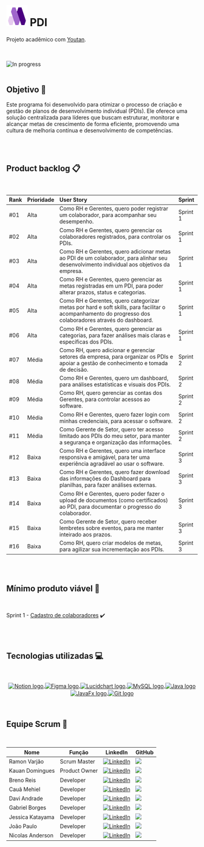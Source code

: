 # <img height="55" width="55" alt="PDI logo" src="src/main/resources/com/dottec/pdi/project/pdi/static/img/logo.png"> PDI
Projeto acadêmico com <a href="https://youtan.com.br" target="_blank"> Youtan</a>.




<br>
<br>

<img alt="In progress" src="https://img.shields.io/badge/IN_PROGRESS-yellow">

<br>
<br>

## Objetivo 🎯
Este programa foi desenvolvido para otimizar o processo de criação e gestão de planos de desenvolvimento individual (PDIs). Ele oferece uma solução centralizada para líderes que buscam estruturar, monitorar e alcançar metas de crescimento de forma eficiente, promovendo uma cultura de melhoria contínua e desenvolvimento de competências.

<br>
<br>

## Product backlog 📋

<br>

| Rank | Prioridade | User Story | Sprint |
| :--- | :--- | :--- | :--- |
| #01 | Alta | Como RH e Gerentes, quero poder registrar um colaborador, para acompanhar seu desempenho. | Sprint 1 |
| #02 | Alta | Como RH e Gerentes, quero gerenciar os colaboradores registrados, para controlar os PDIs. | Sprint 1 |
| #03 | Alta | Como RH e Gerentes, quero adicionar metas ao PDI de um colaborador, para alinhar seu desenvolvimento individual aos objetivos da empresa. | Sprint 1 |
| #04 | Alta | Como RH e Gerentes, quero gerenciar as metas registradas em um PDI, para poder alterar prazos, status e categorias. | Sprint 1 |
| #05 | Alta | Como RH e Gerentes, quero categorizar metas por hard e soft skills, para facilitar o acompanhamento do progresso dos colaboradores através do dashboard. | Sprint 1 |
| #06 | Alta | Como RH e Gerentes, quero gerenciar as categorias, para fazer análises mais claras e específicas dos PDIs. | Sprint 1 |
| #07 | Média | Como RH, quero adicionar e gerenciar setores da empresa, para organizar os PDIs e apoiar a gestão de conhecimento e tomada de decisão. | Sprint 2 |
| #08 | Média | Como RH e Gerentes, quero um dashboard, para análises estatísticas e visuais dos PDIs. | Sprint 2 |
| #09 | Média | Como RH, quero gerenciar as contas dos Gerentes, para controlar acessos ao software. | Sprint 2 |
| #10 | Média | Como RH e Gerentes, quero fazer login com minhas credenciais, para acessar o software. | Sprint 2 |
| #11 | Média | Como Gerente de Setor, quero ter acesso limitado aos PDIs do meu setor, para manter a segurança e organização das informações. | Sprint 2 |
| #12 | Baixa | Como RH e Gerentes, quero uma interface responsiva e amigável, para ter uma experiência agradável ao usar o software. | Sprint 3 |
| #13 | Baixa | Como RH e Gerentes, quero fazer download das informações do Dashboard para planilhas, para fazer análises externas. | Sprint 3 |
| #14 | Baixa | Como RH e Gerentes, quero poder fazer o upload de documentos (como certificados) ao PDI, para documentar o progresso do colaborador. | Sprint 3 |
| #15 | Baixa | Como Gerente de Setor, quero receber lembretes sobre eventos, para me manter inteirado aos prazos. | Sprint 3 |
| #16 | Baixa | Como RH, quero criar modelos de metas, para agilizar sua incrementação aos PDIs. | Sprint 3 |

<br>
<br>

## Mínimo produto viável 📸

<br>

Sprint 1 - <a href="https://www.youtube.com/watch?v=D2EGllhOuvc" target="_blank"> Cadastro de colaboradores</a> ✔️

<br>
<br>

## Tecnologias utilizadas 💻

<br>

<div align="center">
  
  <a href="https://notion.com" target="_blank"> <img align="center" width="70" height="70" alt="Notion logo" src="https://github.com/user-attachments/assets/34482bee-28fe-411f-bebe-6dead80cb3ad"/> </a>
  <a href="https://figma.com" target="_blank"> <img align="center" width="45" height="65" alt="Figma logo" src="https://github.com/user-attachments/assets/313c9e21-96c6-45c8-8f3a-99ba1ca4d102"/> </a>
  <a href="https://lucidchart.com" target="_blank"> <img align="center" width="75" height="75" alt="Lucidchart logo" src="https://github.com/user-attachments/assets/ce117381-8522-4f81-8dc5-05272ab219fa"/> </a>
  <a href="https://mysql.com" target="_blank"> <img align="center" width="95" height="95" alt="MySQL logo" src="https://github.com/user-attachments/assets/f1195336-90f2-4d18-a0a4-aaea693ec11b"/> </a>
  <a href="https://java.com" target="_blank"> <img align="center" width="75" height="75" alt="Java logo" src="https://github.com/user-attachments/assets/2928f4d8-b02b-4782-a7da-8bec7ceab455"/> </a>
  <a href="https://openjfx.io" target="_blank"> <img align="center" width="95" height="95" alt="JavaFx logo" src="https://github.com/user-attachments/assets/410b881c-8d26-4883-96ef-4d3601965e5a"/> </a>
  <a href="https://git-scm.com" target="_blank"> <img align="center" width="65" height="65" alt="Git logo" src="https://github.com/user-attachments/assets/988ae601-046f-47c1-89eb-f020d4d917fb"/> </a>

</div>

<br>

## Equipe Scrum 👥

<br>

<div align="center">

Nome | Função | LinkedIn | GitHub
-|-|-|-
Ramon Varjão | Scrum Master | [![LinkedIn](https://img.shields.io/badge/linkedin-blue?style=for-the-badge)](https://www.linkedin.com/in/ramon-varjao) | <a href="https://github.com/ramonjune"> <img src="https://img.shields.io/badge/github-black?style=for-the-badge&logo=github"/> </a>
Kauan Domingues | Product Owner | [![LinkedIn](https://img.shields.io/badge/linkedin-blue?style=for-the-badge)](https://linkedin.com/in/kauandomingues) | <a href="https://github.com/KauanDomingues"> <img src="https://img.shields.io/badge/github-black?style=for-the-badge&logo=github"/> </a>
Breno Reis | Developer | [![LinkedIn](https://img.shields.io/badge/linkedin-blue?style=for-the-badge)](https://www.linkedin.com/in/breno-reis-893009321) | <a href="https://github.com/brenovisk"> <img src="https://img.shields.io/badge/github-black?style=for-the-badge&logo=github"/> </a>
Cauã Mehiel | Developer | [![LinkedIn](https://img.shields.io/badge/linkedin-blue?style=for-the-badge)](https://www.linkedin.com/in/cau%C3%A3-cursino-748485235) | <a href="https://github.com/CauaCurisno1446"> <img src="https://img.shields.io/badge/github-black?style=for-the-badge&logo=github"/> </a>
Davi Andrade | Developer | [![LinkedIn](https://img.shields.io/badge/linkedin-blue?style=for-the-badge)](https://www.linkedin.com/in/daviandrade007) | <a href="https://github.com/aandrade007"> <img src="https://img.shields.io/badge/github-black?style=for-the-badge&logo=github"/> </a>
Gabriel Borges | Developer | [![LinkedIn](https://img.shields.io/badge/linkedin-blue?style=for-the-badge)](https://www.linkedin.com/in/gabriel-borges-toledo) | <a href="https://github.com/Gabe-Borges"> <img src="https://img.shields.io/badge/github-black?style=for-the-badge&logo=github"/> </a>
Jessica Katayama | Developer | [![LinkedIn](https://img.shields.io/badge/linkedin-blue?style=for-the-badge)](https://www.linkedin.com/in/jessicakatayama) | <a href="https://github.com/JessicaKatayama"> <img src="https://img.shields.io/badge/github-black?style=for-the-badge&logo=github"/> </a>
João Paulo | Developer | [![LinkedIn](https://img.shields.io/badge/linkedin-blue?style=for-the-badge)](https://www.linkedin.com/in/joaosantos02) | <a href="https://github.com/jopaul0"> <img src="https://img.shields.io/badge/github-black?style=for-the-badge&logo=github"/> </a>
Nicolas Anderson | Developer | [![LinkedIn](https://img.shields.io/badge/linkedin-blue?style=for-the-badge)](https://www.linkedin.com/in/nicolas-anderson-34b082302) | <a href="https://github.com/Slot148"> <img src="https://img.shields.io/badge/github-black?style=for-the-badge&logo=github"/> </a>

</div>
